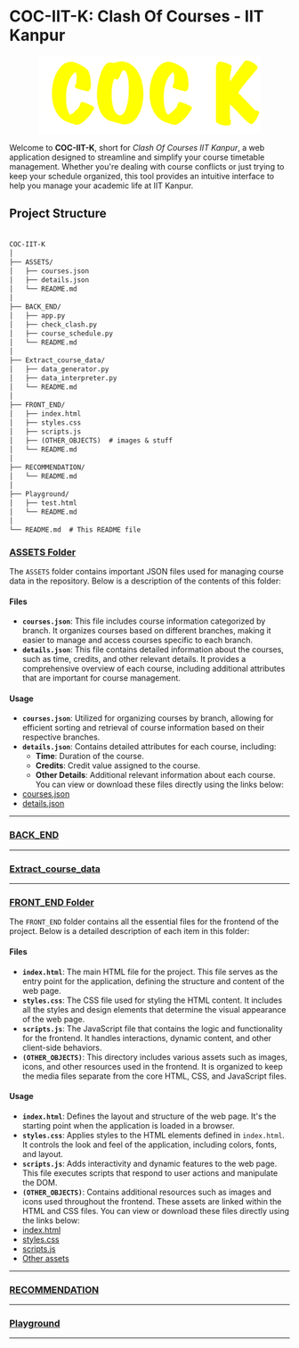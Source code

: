 # COC-IIT-K: Clash Of Courses - IIT Kanpur

<div align="center">
  <img src="FRONT_END/name.png" alt="Prefer Dark Mode Please" width="400"/>
</div>

Welcome to **COC-IIT-K**, short for *Clash Of Courses IIT Kanpur*, a web application designed to streamline and simplify your course timetable management. Whether you're dealing with course conflicts or just trying to keep your schedule organized, this tool provides an intuitive interface to help you manage your academic life at IIT Kanpur.

## Project Structure

```

COC-IIT-K  
│  
├── ASSETS/  
│   ├── courses.json  
│   ├── details.json  
│   └── README.md  
│  
├── BACK_END/  
│   ├── app.py  
│   ├── check_clash.py  
│   ├── course_schedule.py  
│   └── README.md  
│  
├── Extract_course_data/  
│   ├── data_generator.py  
│   ├── data_interpreter.py  
│   └── README.md  
│  
├── FRONT_END/  
│   ├── index.html  
│   ├── styles.css  
│   ├── scripts.js  
│   ├── (OTHER_OBJECTS)  # images & stuff  
│   └── README.md  
│  
├── RECOMMENDATION/  
│   └── README.md  
│  
├── Playground/  
│   ├── test.html  
│   └── README.md  
│  
└── README.md  # This README file

```
### [ASSETS Folder](ASSETS)
The `ASSETS` folder contains important JSON files used for managing course data in the repository. Below is a description of the contents of this folder:
#### Files
- **`courses.json`**: This file includes course information categorized by branch. It organizes courses based on different branches, making it easier to manage and access courses specific to each branch.
- **`details.json`**: This file contains detailed information about the courses, such as time, credits, and other relevant details. It provides a comprehensive overview of each course, including additional attributes that are important for course management.
#### Usage
- **`courses.json`**: Utilized for organizing courses by branch, allowing for efficient sorting and retrieval of course information based on their respective branches.
- **`details.json`**: Contains detailed attributes for each course, including:
  - **Time**: Duration of the course.
  - **Credits**: Credit value assigned to the course.
  - **Other Details**: Additional relevant information about each course.
You can view or download these files directly using the links below:
- [courses.json](ASSETS/courses.json)
- [details.json](ASSETS/details.json)
---

### [BACK_END](BACK_END)
---

### [Extract_course_data](Extract_course_data)
---

### [FRONT_END Folder](FRONT_END)
The `FRONT_END` folder contains all the essential files for the frontend of the project. Below is a detailed description of each item in this folder:
#### Files
- **`index.html`**: The main HTML file for the project. This file serves as the entry point for the application, defining the structure and content of the web page.
- **`styles.css`**: The CSS file used for styling the HTML content. It includes all the styles and design elements that determine the visual appearance of the web page.
- **`scripts.js`**: The JavaScript file that contains the logic and functionality for the frontend. It handles interactions, dynamic content, and other client-side behaviors.
- **`(OTHER_OBJECTS)`**: This directory includes various assets such as images, icons, and other resources used in the frontend. It is organized to keep the media files separate from the core HTML, CSS, and JavaScript files.
#### Usage
- **`index.html`**: Defines the layout and structure of the web page. It's the starting point when the application is loaded in a browser.
- **`styles.css`**: Applies styles to the HTML elements defined in `index.html`. It controls the look and feel of the application, including colors, fonts, and layout.
- **`scripts.js`**: Adds interactivity and dynamic features to the web page. This file executes scripts that respond to user actions and manipulate the DOM.
- **`(OTHER_OBJECTS)`**: Contains additional resources such as images and icons used throughout the frontend. These assets are linked within the HTML and CSS files.
You can view or download these files directly using the links below:
- [index.html](FRONT_END/index.html)
- [styles.css](FRONT_END/styles.css)
- [scripts.js](FRONT_END/scripts.js)
- [Other assets](FRONT_END)
---

### [RECOMMENDATION](RECOMMENDATION)
---

### [Playground](Playground)
---